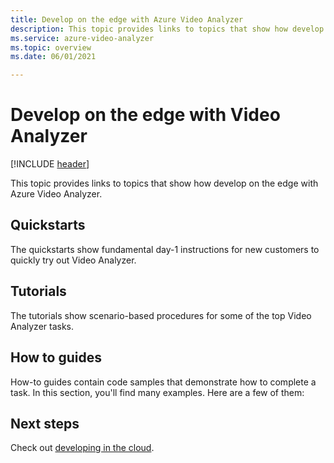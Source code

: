 ```yaml
---
title: Develop on the edge with Azure Video Analyzer
description: This topic provides links to topics that show how develop on the edge with Azure Video Analyzer.
ms.service: azure-video-analyzer
ms.topic: overview
ms.date: 06/01/2021

---
```

# Develop on the edge with Video Analyzer
 
[!INCLUDE [header](includes/edge-env.md)]

This topic provides links to topics that show how develop on the edge with Azure Video Analyzer.
 
## Quickstarts

The quickstarts show fundamental day-1 instructions for new customers to quickly try out Video Analyzer.

<!--List of topics-->

## Tutorials

The tutorials show scenario-based procedures for some of the top Video Analyzer tasks.

<!--List of topics-->

## How to guides

How-to guides contain code samples that demonstrate how to complete a task. In this section, you'll find many examples. Here are a few of them:

<!--List of topics-->

## Next steps

Check out [developing in the cloud](../cloud/overview.md).

